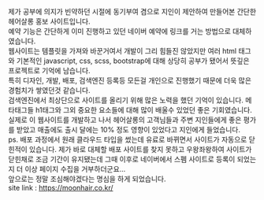 제가 공부에 의지가 빈약하던 시절에 동기부여 겸으로 지인이 제안하여 만들어본 간단한 헤어살롱 홍보 사이트입니다.<br>
예약 기능은 간단하게 이미 진행하고 있던 네이버 예약에 링크를 거는 방법으로 대체하였습니다.<br>
웹사이트는 템플릿을 가져와 바꾼거여서 개발이 그리 힘들진 않았지만 여러 html 태그와 기본적인 javascript, css, scss, bootstrap에 대해 상당히 공부가 됐어서 뜻깊은 프로젝트로 기억에 남습니다.<br>
특히 디자인, 개발, 배포, 검색엔진 등록등 모든걸 개인으로 진행했기 때문에 더욱 많은 경험치가 쌓였던것 같습니다.<br>
검색엔진에서 최상단으로 사이트를 올리기 위해 많은 노력을 했던 기억이 있습니다. 메타태그들 h1태그와 그외 중요한 요소들에 대해 많이 배울수 있었던 좋은 기회였습니다.<br>
실제로 이 웹사이트를 개발하고 나서 헤어살롱의 고객님들과 주변 지인들에게 좋은 평가를 받았고 매출에도 출시 달에는 10% 정도 영향이 있었다고 지인에게 들었습니다.<br>
ps. 배포 과정에서 원래 클라우드 타입을 썼는데 유료로 바뀌면서 사이트가 자동으로 닫힌적이 있습니다. 제가 바로 대체할 배포 사이트를 찾지 못하고 우왕좌왕하여 사이트가 닫힌채로 조금 기간이 유지됐는데 그때 이후로 네이버에서 스펨 사이트로 등록이 되었는지 더 이상 페이지 수집을 거부하더군요...<br>
앞으로는 정말 조심해야겠다는 명심을 하게 되었습니다.<br>
site link : https://moonhair.co.kr/